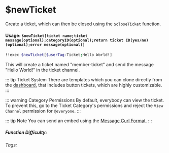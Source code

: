 # $newTicket
Create a ticket, which can then be closed using the `$closeTicket` function.

#### Usage: `$newTicket[ticket name;ticket message(optional);categoryID(optional);return ticket ID(yes/no)(optional);error message(optional)]`


```sh
!!exec $newTicket[$userTag-Ticket;Hello World!]
```

This will create a ticket named "member-ticket" and send the message "Hello World!" in the ticket channel.

::: tip Ticket System
There are templates which you can clone directly from the [dashboard](https://ccommandbot.com/dashboard), that includes button tickets, which are highly customizable.
:::

::: warning Category Permissions
By default, everybody can view the ticket. To prevent this, go to the Ticket Category's permissions and reject the `View Channel` permission for `@everyone`.
:::

::: tip Note
You can send an embed using the [Message Curl Format](../CodeReferences/ref.message_curl_format.md).
:::

##### Function Difficulty: <Badge type="tip" text="Easy" vertical="middle" /> 
###### Tags: <Badge type="tip" text="ticket" vertical="middle" /><Badge type="tip" text="channel" vertical="middle" />